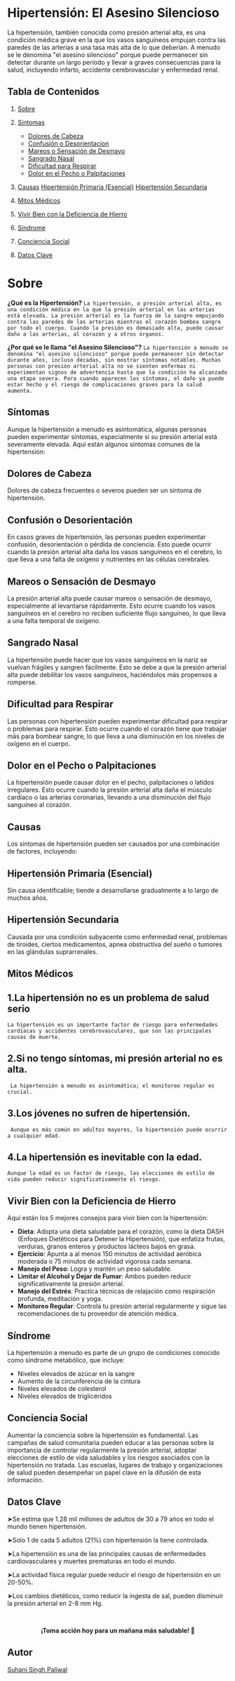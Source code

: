 # Hipertensión: El Asesino Silencioso

La hipertensión, también conocida como presión arterial alta, es una condición médica grave en la que los vasos sanguíneos empujan contra las paredes de las arterias a una tasa más alta de lo que deberían. A menudo se le denomina "el asesino silencioso" porque puede permanecer sin detectar durante un largo período y llevar a graves consecuencias para la salud, incluyendo infarto, accidente cerebrovascular y enfermedad renal.

## Tabla de Contenidos

1. [Sobre](#Sobre)
2. [Síntomas](#Síntomas)
    - [Dolores de Cabeza](#Dolores-de-Cabeza)
    - [Confusión o Desorientacion](#Confusión-o-Desorientación)
    - [Mareos o Sensación de Desmayo](#Mareos-o-sensación-de-Desmayo)
    - [Sangrado Nasal](#Sangrado-Nasal)
    - [Dificultad para Respirar](#Dificultad-para-Respirar)
    - [Dolor en el Pecho o Palpitaciones](#Dolor-en-el-Pecho-o-Palpitaciones)

3. [Causas](#causas)
    [Hipertensión Primaria (Esencial)](#Hipertensión-Primaria-Esencial)
    [Hipertensión Secundaria](#Hipertensión-Secundaria)

4. [Mitos Médicos](#Mitos-Médicos)
5. [Vivir Bien con la Deficiencia de Hierro](#Vivir-bien-con-la-deficiencia-de-hierro)
6. [Síndrome](#Síndrome)
7. [Conciencia Social](#Conciencia-Social)
8. [Datos Clave](#Datos-clave)

# Sobre

**¿Qué es la Hipertensión?**
```La hipertensión, o presión arterial alta, es una condición médica en la que la presión arterial en las arterias está elevada. La presión arterial es la fuerza de la sangre empujando contra las paredes de las arterias mientras el corazón bombea sangre por todo el cuerpo. Cuando la presión es demasiado alta, puede causar daño a las arterias, al corazón y a otros órganos.```

**¿Por qué se le llama "el Asesino Silencioso"?**
```La hipertensión a menudo se denomina "el asesino silencioso" porque puede permanecer sin detectar durante años, incluso décadas, sin mostrar síntomas notables. Muchas personas con presión arterial alta no se sienten enfermas ni experimentan signos de advertencia hasta que la condición ha alcanzado una etapa severa. Para cuando aparecen los síntomas, el daño ya puede estar hecho y el riesgo de complicaciones graves para la salud aumenta.```

## Síntomas
Aunque la hipertensión a menudo es asintomática, algunas personas pueden experimentar síntomas, especialmente si su presión arterial está severamente elevada. Aquí están algunos síntomas comunes de la hipertensión:

## Dolores de Cabeza
Dolores de cabeza frecuentes o severos pueden ser un síntoma de hipertensión.

## Confusión o Desorientación
En casos graves de hipertensión, las personas pueden experimentar confusión, desorientación o pérdida de conciencia. Esto puede ocurrir cuando la presión arterial alta daña los vasos sanguíneos en el cerebro, lo que lleva a una falta de oxígeno y nutrientes en las células cerebrales.

## Mareos o Sensación de Desmayo
La presión arterial alta puede causar mareos o sensación de desmayo, especialmente al levantarse rápidamente. Esto ocurre cuando los vasos sanguíneos en el cerebro no reciben suficiente flujo sanguíneo, lo que lleva a una falta temporal de oxígeno.

## Sangrado Nasal
La hipertensión puede hacer que los vasos sanguíneos en la nariz se vuelvan frágiles y sangren fácilmente. Esto se debe a que la presión arterial alta puede debilitar los vasos sanguíneos, haciéndolos más propensos a romperse.

## Dificultad para Respirar
Las personas con hipertensión pueden experimentar dificultad para respirar o problemas para respirar. Esto ocurre cuando el corazón tiene que trabajar más para bombear sangre, lo que lleva a una disminución en los niveles de oxígeno en el cuerpo.

## Dolor en el Pecho o Palpitaciones
La hipertensión puede causar dolor en el pecho, palpitaciones o latidos irregulares. Esto ocurre cuando la presión arterial alta daña el músculo cardíaco o las arterias coronarias, llevando a una disminución del flujo sanguíneo al corazón.

## Causas
Los síntomas de hipertensión pueden ser causados por una combinación de factores, incluyendo:

## Hipertensión Primaria (Esencial)
Sin causa identificable; tiende a desarrollarse gradualmente a lo largo de muchos años.

## Hipertensión Secundaria
 Causada por una condición subyacente como enfermedad renal, problemas de tiroides, ciertos medicamentos, apnea obstructiva del sueño o tumores en las glándulas suprarrenales.

## Mitos Médicos

## 1.La hipertensión no es un problema de salud serio
```La hipertensión es un importante factor de riesgo para enfermedades cardíacas y accidentes cerebrovasculares, que son las principales causas de muerte.```
## 2.Si no tengo síntomas, mi presión arterial no es alta.
``` La hipertensión a menudo es asintomática; el monitoreo regular es crucial.```
## 3.Los jóvenes no sufren de hipertensión.
``` Aunque es más común en adultos mayores, la hipertensión puede ocurrir a cualquier edad.```
## 4.La hipertensión es inevitable con la edad.
```Aunque la edad es un factor de riesgo, las elecciones de estilo de vida pueden reducir significativamente el riesgo.```

## Vivir Bien con la Deficiencia de Hierro
Aquí están los 5 mejores consejos para vivir bien con la hipertensión:

- **Dieta**: Adopta una dieta saludable para el corazón, como la dieta DASH (Enfoques Dietéticos para Detener la Hipertensión), que enfatiza frutas, verduras, granos enteros y productos lácteos bajos en grasa.
- **Ejercicio**: Apunta a al menos 150 minutos de actividad aeróbica moderada o 75 minutos de actividad vigorosa cada semana.
- **Manejo del Peso**: Logra y mantén un peso saludable.
- **Limitar el Alcohol y Dejar de Fumar**: Ambos pueden reducir significativamente la presión arterial.
- **Manejo del Estrés**: Practica técnicas de relajación como respiración profunda, meditación y yoga.
- **Monitoreo Regular**: Controla tu presión arterial regularmente y sigue las recomendaciones de tu proveedor de atención médica.

## Síndrome
La hipertensión a menudo es parte de un grupo de condiciones conocido como síndrome metabólico, que incluye:

- Niveles elevados de azúcar en la sangre
- Aumento de la circunferencia de la cintura
- Niveles elevados de colesterol
- Niveles elevados de triglicéridos

## Conciencia Social
Aumentar la conciencia sobre la hipertensión es fundamental. Las campañas de salud comunitaria pueden educar a las personas sobre la importancia de controlar regularmente la presión arterial, adoptar elecciones de estilo de vida saludables y los riesgos asociados con la hipertensión no tratada. Las escuelas, lugares de trabajo y organizaciones de salud pueden desempeñar un papel clave en la difusión de esta información.

## Datos Clave

 <p> ➤Se estima que 1.28 mil millones de adultos de 30 a 79 años en todo el mundo tienen hipertensión.</p>
 <p> ➤Solo 1 de cada 5 adultos (21%) con hipertensión la tiene controlada.
</p>
<p> ➤La hipertensión es una de las principales causas de enfermedades cardiovasculares y muertes prematuras en todo el mundo.</p>
 <p> ➤La actividad física regular puede reducir el riesgo de hipertensión en un 20-50%. </p>
<p> ➤Los cambios dietéticos, como reducir la ingesta de sal, pueden disminuir la presión arterial en 2-8 mm Hg.
</p>

<br>
<p align="center"><strong>¡Toma acción hoy para un mañana más saludable! 💙</strong></p>

## Autor

[Suhani Singh Paliwal](https://github.com/suhanipaliwal)
